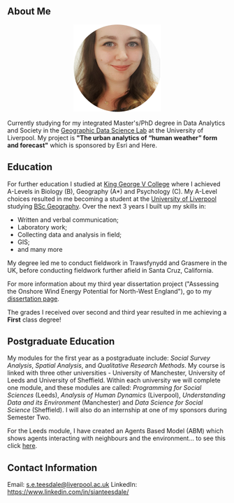 ## About Me
<p align="center">
  <img width="200" height="200" src="Photo_of_me.jpg">
</p>

Currently studying for my integrated Master's/PhD degree in Data Analytics and Society in the [Geographic Data Science Lab](https://www.liverpool.ac.uk/geographic-data-science/) at the University of Liverpool. My project is **"The urban analytics of “human weather” form and forecast"** which is sponsored by Esri and Here.

## Education

For further education I studied at [King George V College](https://www.kgv.ac.uk/) where I achieved A-Levels in Biology (B), Geography (A*) and Psychology (C).
My A-Level choices resulted in me becoming a student at the [University of Liverpool](https://www.liverpool.ac.uk/) studying [BSc Geography](https://www.liverpool.ac.uk/study/undergraduate/courses/geography-bsc-hons/overview/). Over the next 3 years I built up my skills in:
- Written and verbal communication;
- Laboratory work;
- Collecting data and analysis in field;
- GIS;
- and many more

My degree led me to conduct fieldwork in Trawsfynydd and Grasmere in the UK, before conducting fieldwork further afield in Santa Cruz, California.

For more information about my third year dissertation project ("Assessing the Onshore Wind Energy Potential for North-West England"), go to my [dissertation page](dissertation.md).

The grades I received over second and third year resulted in me achieving a **First** class degree!

## Postgraduate Education

My modules for the first year as a postgraduate include: *Social Survey Analysis*, *Spatial Analysis*, and *Qualitative Research Methods*. My course is linked with three other universities - University of Manchester, University of Leeds and University of Sheffield. Within each university we will complete one module, and these modules are called: *Programming for Social Sciences* (Leeds), *Analysis of Human Dynamics* (Liverpool), *Understanding Data and its Environment* (Manchester) and *Data Science for Social Science* (Sheffield). I will also do an internship at one of my sponsors during Semester Two.

For the Leeds module, I have created an Agents Based Model (ABM) which shows agents interacting with neighbours and the environment... to see this click [here](agents.md).

## Contact Information

Email: s.e.teesdale@liverpool.ac.uk
LinkedIn: https://www.linkedin.com/in/sianteesdale/
